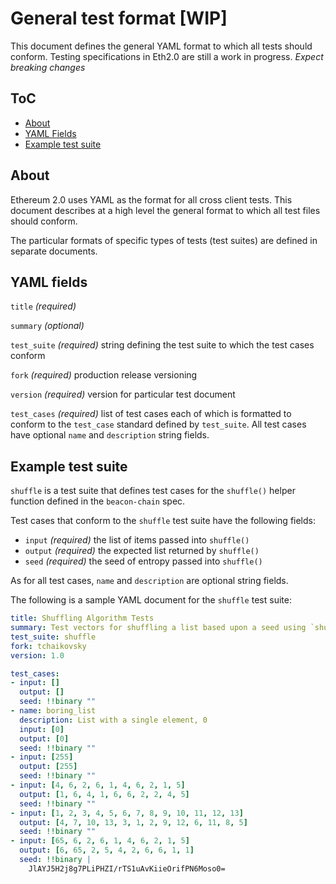 # General test format [WIP]

This document defines the general YAML format to which all tests should conform. Testing specifications in Eth2.0 are still a work in progress. _Expect breaking changes_

## ToC

* [About](#about)
* [YAML Fields](#yaml-fields)
* [Example test suite](#example-test-suite)

## About
Ethereum 2.0 uses YAML as the format for all cross client tests. This document describes at a high level the general format to which all test files should conform.

The particular formats of specific types of tests (test suites) are defined in separate documents.

## YAML fields
`title` _(required)_

`summary` _(optional)_

`test_suite` _(required)_ string defining the test suite to which the test cases conform

`fork` _(required)_ production release versioning

`version` _(required)_ version for particular test document

`test_cases` _(required)_ list of test cases each of which is formatted to conform to the `test_case` standard defined by `test_suite`. All test cases have optional `name` and `description` string fields.

## Example test suite
`shuffle` is a test suite that defines test cases for the `shuffle()` helper function defined in the `beacon-chain` spec.

Test cases that conform to the `shuffle` test suite have the following fields:

* `input` _(required)_ the list of items passed into `shuffle()`
* `output` _(required)_ the expected list returned by `shuffle()`
* `seed` _(required)_ the seed of entropy passed into `shuffle()`

As for all test cases, `name` and `description` are optional string fields.

The following is a sample YAML document for the `shuffle` test suite:

```yaml
title: Shuffling Algorithm Tests
summary: Test vectors for shuffling a list based upon a seed using `shuffle`
test_suite: shuffle
fork: tchaikovsky
version: 1.0

test_cases:
- input: []
  output: []
  seed: !!binary ""
- name: boring_list
  description: List with a single element, 0
  input: [0]
  output: [0]
  seed: !!binary ""
- input: [255]
  output: [255]
  seed: !!binary ""
- input: [4, 6, 2, 6, 1, 4, 6, 2, 1, 5]
  output: [1, 6, 4, 1, 6, 6, 2, 2, 4, 5]
  seed: !!binary ""
- input: [1, 2, 3, 4, 5, 6, 7, 8, 9, 10, 11, 12, 13]
  output: [4, 7, 10, 13, 3, 1, 2, 9, 12, 6, 11, 8, 5]
  seed: !!binary ""
- input: [65, 6, 2, 6, 1, 4, 6, 2, 1, 5]
  output: [6, 65, 2, 5, 4, 2, 6, 6, 1, 1]
  seed: !!binary |
    JlAYJ5H2j8g7PLiPHZI/rTS1uAvKiieOrifPN6Moso0=
```
